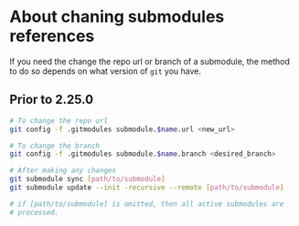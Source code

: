 # About chaning submodules references

If you need the change the repo url or branch of a submodule, the method to do
so depends on what version of `git` you have.

## Prior to 2.25.0

```sh
# To change the repo url
git config -f .gitmodules submodule.$name.url <new_url>

# To change the branch
git config -f .gitmodules submodule.$name.branch <desired_branch>

# After making any changes
git submodule sync [path/to/submodule]
git submodule update --init -recursive --remote [path/to/submodule]

# if [path/to/submodule] is omitted, then all active submodules are
# processed.
```
